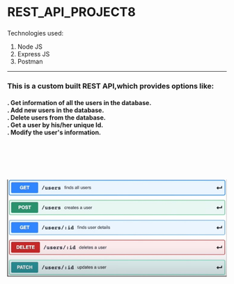 # REST_API_PROJECT8

###
Technologies used:
<br>
  
1) Node JS
2) Express JS
3) Postman
 
<hr>


<h3>This is a custom built REST API,which provides options like:</h3>

<h4>. Get information of all the users in the database. <br>
. Add new users in the database. <br>
. Delete users from the database. <br>
. Get a user by his/her unique Id. <br>
. Modify the user's information. <br>
</h4>
<br>
<br>
<br>
<br>
<p align="center">
  <img src="REST_API_pic.jpg"/>
</p>



